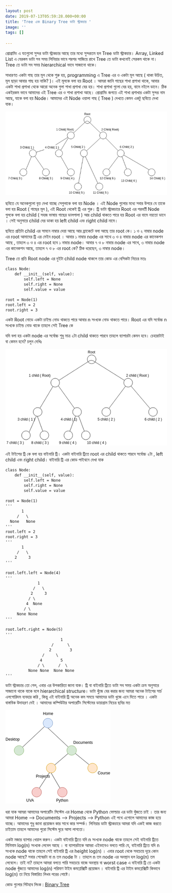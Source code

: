 ```yaml
---
layout: post
date: 2019-07-13T05:59:28.000+00:00
title: 'Tree এবং Binary Tree ডাটা স্ট্রাকচার '
image: ''
tags: []

---
```

প্রোগ্রামিং এ যতগুলো সুন্দর ডাটা স্ট্রাকচার আছে তার মধ্যে সুন্দরতম হল Tree ডাটা স্ট্রাকচার।  Array, Linked List এ যেরকম ডাটা সব সময় লিনিয়ার ভাবে পরপর সাজিয়ে রাখে Tree তে ডাটা কখনোই সেরকম থাকে না। Tree তে ডাটা সব সময় hierarchical ভাবে সাজানো থাকে।

সাধারণত একটা গাছ তার মূল থেকে শুরু হয়, programming এ Tree এর ও একটা মূল আছে ( থাকা উচিত, মূল ছাড়া আবার গাছ হয় নাকি? )। এই মূলকে বলা হয় Root । আমরা জানি গাছের শাখা প্রশাখা থাকে, আবার একটা শাখা প্রশাখা থেকে আরো অনেক গুলা শাখা প্রশাখা বের হয়। শাখা প্রশাখা গুলো বের হয়, বামে নইলে ডানে।  ঠিক একইরকম ভাবে আমাদের এই Tree এর ও শাখা প্রশাখা আছে। প্রোগ্রামিং জগতে এই শাখা প্রশাখার একটা সুন্দর নাম আছে, যাকে বলা হয় Node। আমাদের এই Node ওয়ালা গাছ ( Tree ) দেখতে কেমন একটু ছবিতে দেখা যাক।

![](/uploads/tree.png)

ছবিতে যে অনেকগুলো বৃত্ত দেখা যাচ্ছে সেগুলাকে বলা হয় Node । এই Node গুলোর মধ্যে সবার উপরে যে তাকে বলা হয় Root ( গাছের মূল ), এই Root থেকেই ট্রি এর শুরু। ট্রি ডাটা স্ট্রাকচারে Root এর পরবর্তী Node গুলকে বলা হয় child ( সহজ ভাষায় গাছের ডালপালা ) আর child থাকতে পারে হয় Root এর বামে নয়তো ডানে । সেই অনুসারে child দের ডাকা হয় left child এবং right child নামে।

ছবিতে প্রতিটা child এর সামনে নাম্বার দেয়া আছে আর ব্র্যাকেটে বলা আছে তার root কে। ১ ও ২ নাম্বার node এর root আমাদের ট্রি এর মেইন root । আবার ১ নাম্বার node এর সাথে ৩ ও ৪ নাম্বার node এর কানেকশন আছে , তাহলে ৩ ও ৪ এর root হবে ১ নাম্বার node। আবার ৭ ও ৮ নাম্বার node এর সাথে, ৩ নাম্বার node এর কানেকশন আছে, তাহলে ৭ ও ৮ এর root কে? ঠিক ধরেছেন, ৩ নাম্বার node।

Tree তে প্রতি Root node এর দুইটা child node থাকলে তার  কোড এর বেসিকটা নিচের মতঃ

    class Node:
        def __init__(self, value):
            self.left = None 
            self.right = None 
            self.value = value 
    
    root = Node(1)
    root.left = 2
    root.right = 3 

একটা Root নোডে একটা চাইল্ড নোড থাকতে পারে আবার n সংখ্যক নোড থাকতে পারে। Root এর যদি সর্বোচ্চ n সংখ্যক চাইল্ড নোড থাকে তাহলে সেই Tree কে 

যদি বলা হয় একটা node এর সর্বোচ্চ শুধু মাত্র ২টা child থাকতে পারবে তাহলে ব্যাপারটা কেমন হবে। চেহারাটাই বা কেমন হবে? চলুন দেখিঃ

![](/uploads/binary-tree.png)

এই টাইপের ট্রি কে বলা হয় বাইনারি ট্রি। একটা বাইনারি ট্রিতে root এর child থাকতে পারবে সর্বোচ্চ ২টা , left child এবং right child। বাইনারি ট্রি এর কোড পাইথনে দেখা যাক

    class Node:
        def __init__(self, value):
            self.left = None 
            self.right = None 
            self.value = value 
    
    root = Node(1)
    '''
           1
         /   \
      None   None
    '''
    root.left = 2
    root.right = 3 
    '''
           1
         /   \
        2     3
    '''
    
    root.left.left = Node(4)
    '''
                  1
                /   \
               2     3
              / \ 
             4  None
            / \
         None None
    '''
    
    root.left.right = Node(5)
    '''
                            1
                        /      \
                       2        3
                    /     \ 
                   4        5
                  / \      /  \
              None None  None None
    '''

ডাটা স্ট্রাকচার তো গেল, এবার এর উপকারিতা জানা যাক। ট্রি বা বাইনারি ট্রিতে ডাটা সব সময় একটা ক্রম অনুসারে সাজানো থাকে যাকে বলে hierarchical  structure। ডাটা খুঁজে বের করার জন্য আমরা অনেক টাইপের সার্চ এলগোরিদম ব্যবহার করি , কিন্তু এই বাইনারি ট্রি অনেক কম সময়ে আমাদের ডাটা খুজে এনে দিতে পারে । একটা বাস্তবিক উদাহরণ দেই । আমাদের কম্পিউটার অপারেটিং সিস্টেমের ডায়াগ্রাম নিচের ছবির মত

![](/uploads/osSystem.png)

ধরা যাক আমরা আমাদের অপারেটিং সিস্টেম এর  Home থেকে Python ফোল্ডার এর ডাটা খুঁজতে চাই । তার জন্য আমরা Home --> Documents --> Projects --> Python এই পথে এগোলে আমাদের কাজ হয়ে যাচ্ছে। আমাদের শুধু জানা প্রয়োজন কার সাথে কার সম্পর্ক। লিনিয়ার ডাটা স্ট্রাকচারে আমরা যদি একই কাজ করতে চাইতাম তাহলে আমাদের পুরো সিস্টেম ঘুরে আসা লাগতো।

একটা মজার ব্যাপার খেয়াল করুন। একটা বাইনারি ট্রিতে যদি n সংখ্যক node থাকে তাহলে সেই বাইনারি ট্রিতে মিনিমাম log(n) সংখ্যক লেবেল আছে । বা ব্যাপারটাকে আমরা এইভাবেও বলতে পারি যে, বাইনারি ট্রিতে যদি n সংখ্যক node থাকে তাহলে সেই বাইনারি ট্রি এর height log(n) । এবার root থেকে সবচেয়ে দূরে কোন node আছে? সবার শেষেরটা বা n তম node টা । তাহলে  n তম  node এর অবস্থান হল log(n) তম লেবেলে। তাই না? তাহলে আমরা বলতে পারি সবচেয়ে বাজে অবস্থায় বা worst case এ বাইনারি ট্রি তে একটা node খুঁজতে আমাদের log(n) পরিমাণ টাইম কমপ্লেক্সিটি প্রয়োজন ।  বাইনারি ট্রি এর টাইম কমপ্লেক্সিটি কিভাবে log(n) তা নিয়ে বিস্তারিত লিখব পরের পোষ্টে।

কোড গুলোর গিটহাব লিংক : [Binary Tree](https://github.com/farhapartex/data-structure)
